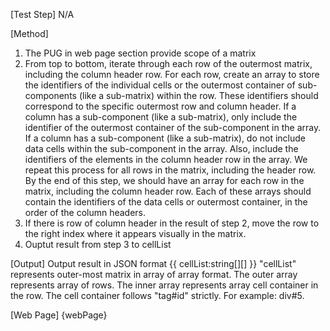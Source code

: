 
[Test Step]
N/A

[Method]

1. The PUG in web page section provide scope of a matrix
2. From top to bottom, iterate through each row of the outermost matrix, including the column header row. For each row, create an array to store the identifiers of the individual cells or the outermost container of sub-components (like a sub-matrix) within the row. These identifiers should correspond to the specific outermost row and column header. If a column has a sub-component (like a sub-matrix), only include the identifier of the outermost container of the sub-component in the array. If a column has a sub-component (like a sub-matrix), do not include data cells within the sub-component in the array. Also, include the identifiers of the elements in the column header row in the array. We repeat this process for all rows in the matrix, including the header row. By the end of this step, we should have an array for each row in the matrix, including the column header row. Each of these arrays should contain the identifiers of the data cells or outermost container, in the order of the column headers.
3. If there is row of column header in the result of step 2, move the row to the right index where it appears visually in the matrix.  
4. Ouptut result from step 3 to cellList

[Output]
Output result in JSON format
{{
cellList:string[][]
}}
"cellList" represents outer-most matrix in array of array format. The outer array represents array of rows. The inner array represents array cell container in the row. The cell container follows "tag#id" strictly. For example: div#5.

[Web Page]
{webPage}
